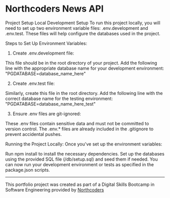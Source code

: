 # Northcoders News API

Project Setup
Local Development Setup
To run this project locally, you will need to set up two environment variable files: .env.development and .env.test. These files will help configure the databases used in the project.

Steps to Set Up Environment Variables:
1. Create .env.development file:

This file should be in the root directory of your project.
Add the following line with the appropriate database name for your development environment:
"PGDATABASE=database_name_here"

2. Create .env.test file:

Similarly, create this file in the root directory.
Add the following line with the correct database name for the testing environment:
"PGDATABASE=database_name_here_test"

3. Ensure .env files are git-ignored:

These .env files contain sensitive data and must not be committed to version control.
The .env.* files are already included in the .gitignore to prevent accidental pushes.

Running the Project Locally:
Once you've set up the environment variables:

Run npm install to install the necessary dependencies.
Set up the databases using the provided SQL file (/db/setup.sql) and seed them if needed.
You can now run your development environment or tests as specified in the package.json scripts.


--- 

This portfolio project was created as part of a Digital Skills Bootcamp in Software Engineering provided by [Northcoders](https://northcoders.com/)
